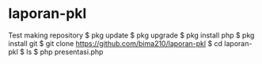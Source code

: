 # laporan-pkl
Test making repository
$ pkg update
$ pkg upgrade
$ pkg install php
$ pkg install git
$ git clone https://github.com/bima210/laporan-pkl
$ cd laporan-pkl
$ ls
$ php presentasi.php
